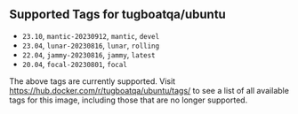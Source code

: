## Supported Tags for tugboatqa/ubuntu

* `23.10`, `mantic-20230912`, `mantic`, `devel`
* `23.04`, `lunar-20230816`, `lunar`, `rolling`
* `22.04`, `jammy-20230816`, `jammy`, `latest`
* `20.04`, `focal-20230801`, `focal`

The above tags are currently supported. Visit https://hub.docker.com/r/tugboatqa/ubuntu/tags/ to see a list of all available tags for this image, including those that are no longer supported.
